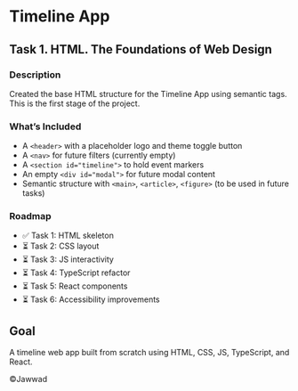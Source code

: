 # Timeline App

## Task 1. HTML. The Foundations of Web Design

### Description

Created the base HTML structure for the Timeline App using semantic tags. This is the first stage of the project.

### What’s Included

- A `<header>` with a placeholder logo and theme toggle button
- A `<nav>` for future filters (currently empty)
- A `<section id="timeline">` to hold event markers
- An empty `<div id="modal">` for future modal content
- Semantic structure with `<main>`, `<article>`, `<figure>` (to be used in future tasks)

### Roadmap

- ✅ Task 1: HTML skeleton
- ⏳ Task 2: CSS layout
- ⏳ Task 3: JS interactivity
- ⏳ Task 4: TypeScript refactor
- ⏳ Task 5: React components
- ⏳ Task 6: Accessibility improvements

## Goal

A timeline web app built from scratch using HTML, CSS, JS, TypeScript, and React.

©️Jawwad
